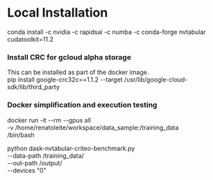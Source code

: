 # Local Installation

conda install -c nvidia -c rapidsai -c numba -c conda-forge nvtabular cudatoolkit=11.2

### Install CRC for gcloud alpha storage

This can be installed as part of the docker image.  
pip install google-crc32c==1.1.2 --target /usr/lib/google-cloud-sdk/lib/third_party

### Docker simplification and execution testing

<!-- Start the container in interactive mode -->
docker run -it --rm --gpus all \
-v /home/renatoleite/workspace/data_sample:/training_data \
<container ID> /bin/bash

<!-- Run python benchmark -->
python dask-nvtabular-criteo-benchmark.py \
--data-path /training_data/ \
--out-path /output/ \
--devices "0"